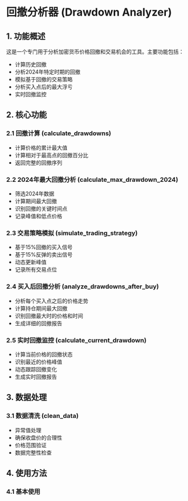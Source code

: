 # 回撤分析器 (Drawdown Analyzer)

## 1. 功能概述
这是一个专门用于分析加密货币价格回撤和交易机会的工具。主要功能包括：
- 计算历史回撤
- 分析2024年特定时期的回撤
- 模拟基于回撤的交易策略
- 分析买入点后的最大浮亏
- 实时回撤监控

## 2. 核心功能

### 2.1 回撤计算 (calculate_drawdowns)
- 计算价格的累计最大值
- 计算相对于最高点的回撤百分比
- 返回完整的回撤序列

### 2.2 2024年最大回撤分析 (calculate_max_drawdown_2024)
- 筛选2024年数据
- 计算期间最大回撤
- 识别回撤的关键时间点
- 记录峰值和低点价格

### 2.3 交易策略模拟 (simulate_trading_strategy)
- 基于15%回撤的买入信号
- 基于15%反弹的卖出信号
- 动态更新峰值
- 记录所有交易点位

### 2.4 买入后回撤分析 (analyze_drawdowns_after_buy)
- 分析每个买入点之后的价格走势
- 计算持仓期间最大回撤
- 识别回撤最大时的价格和时间
- 生成详细的回撤报告

### 2.5 实时回撤监控 (calculate_current_drawdown)
- 计算当前价格的回撤状态
- 识别最近的价格峰值
- 动态跟踪回撤变化
- 生成实时回撤报告

## 3. 数据处理

### 3.1 数据清洗 (clean_data)
- 异常值处理
- 确保收盘价的合理性
- 价格范围验证
- 数据完整性检查

## 4. 使用方法

### 4.1 基本使用 